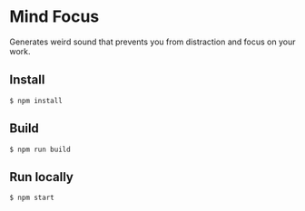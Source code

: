# Mind Focus
Generates weird sound that prevents you from distraction and focus on your work.

## Install
```shell
$ npm install
```

## Build
```shell
$ npm run build
```

## Run locally
```shell
$ npm start
```
